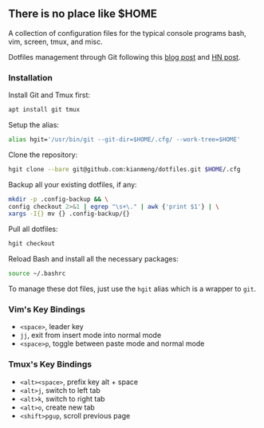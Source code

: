 ## There is no place like $HOME
A collection of configuration files for the typical console programs bash, vim,
screen, tmux, and misc.

Dotfiles management through Git following this [blog post](https://developer.atlassian.com/blog/2016/02/best-way-to-store-dotfiles-git-bare-repo/) and [HN post](https://news.ycombinator.com/item?id=11070797).

### Installation

Install Git and Tmux first:
```bash
apt install git tmux
```

Setup the alias:
```bash
alias hgit='/usr/bin/git --git-dir=$HOME/.cfg/ --work-tree=$HOME'
```

Clone the repository:
```bash
hgit clone --bare git@github.com:kianmeng/dotfiles.git $HOME/.cfg
```

Backup all your existing dotfiles, if any:
```bash
mkdir -p .config-backup && \
config checkout 2>&1 | egrep "\s+\." | awk {'print $1'} | \
xargs -I{} mv {} .config-backup/{}
```

Pull all dotfiles:
```bash
hgit checkout
```

Reload Bash and install all the necessary packages:
```bash
source ~/.bashrc
```

To manage these dot files, just use the `hgit` alias which is a wrapper to
`git`.

### Vim's Key Bindings

- `<space>`, leader key
- `jj`, exit from insert mode into normal mode
- `<space>p`, toggle between paste mode and normal mode

### Tmux's Key Bindings
- `<alt><space>`, prefix key alt + space
- `<alt>j`, switch to left tab
- `<alt>k`, switch to right tab
- `<alt>o`, create new tab
- `<shift>pgup`, scroll previous page
